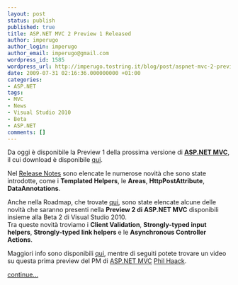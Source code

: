```yaml
---
layout: post
status: publish
published: true
title: ASP.NET MVC 2 Preview 1 Released
author: imperugo
author_login: imperugo
author_email: imperugo@gmail.com
wordpress_id: 1585
wordpress_url: http://imperugo.tostring.it/blog/post/aspnet-mvc-2-preview-1-released/
date: 2009-07-31 02:16:36.000000000 +01:00
categories:
- ASP.NET
tags:
- MVC
- News
- Visual Studio 2010
- Beta
- ASP.NET
comments: []
---
```

<p>Da oggi &egrave; disponibile la Preview 1 della prossima versione di <strong><a target="_blank" rel="nofollow" href="http://www.asp.net/mvc">ASP.NET MVC</a></strong>, il cui download &egrave; disponibile <a target="_blank" rel="nofollow" title="ASP.NET MVC Preview 1 Download" href="http://www.microsoft.com/downloads/details.aspx?FamilyID=d34f9eaa-fcbe-4e20-b2fd-a9a03de7d6dd&amp;displaylang=en">qui</a>.</p>
<p>Nel <a target="_blank" rel="nofollow" title="ASP.NET MVC Preview 1 Release Note" href="http://go.microsoft.com/fwlink/?LinkID=154411">Release Notes</a> sono elencate le numerose novit&agrave; che sono state introdotte, come i <strong>Templated Helpers</strong>, le <strong>Areas</strong>, <strong>HttpPostAttribute</strong>, <strong>DataAnnotations</strong>.</p>
<p>Anche nella Roadmap, che trovate <a target="_blank" rel="nofollow" title="MVC 2 RoadMap" href="http://aspnet.codeplex.com/Wiki/View.aspx?title=Road%20Map&amp;referringTitle=Home">qui</a>, sono state elencate alcune delle novit&agrave; che saranno presenti nella <strong>Preview 2 di ASP.NET MVC</strong> disponibili insieme alla Beta 2 di Visual Studio 2010.     <br />
Tra queste novit&agrave; troviamo i <strong>Client Validation</strong>, <strong>Strongly-typed input helpers</strong>, <strong>Strongly-typed link helpers </strong>e le <strong>Asynchronous Controller Actions</strong>.</p>
<p>Maggiori info sono disponibili <a target="_blank" rel="nofollow" title="Phil Haack's Blog" href="http://haacked.com/archive/2009/07/30/asp.net-mvc-released.aspx">qui</a>, mentre di seguiti potete trovare un video su questa prima preview del PM&nbsp;di&nbsp;<a target="_blank" rel="nofollow" href="http://www.asp.net/mvc">ASP.NET MVC</a>&nbsp;<a title="Phil Haack's Blog" rel="nofollow" href="http://www.haacked.com/">Phil Haack</a>.</p>
<p><a class="more" href="http://imperugo.tostring.it/blog/post/aspnet-mvc-2-preview-1-released/">continue...</a></p>

